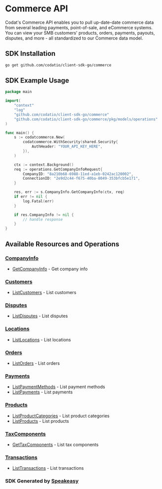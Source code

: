 # Commerce API

Codat's Commerce API enables you to pull up-date-date commerce data from several leading payments, point-of-sale, and eCommerce systems.
You can view your SMB customers' products, orders, payments, payouts, disputes, and more - all standardized to our Commerce data model.

<!-- Start SDK Installation -->
## SDK Installation

```bash
go get github.com/codatio/client-sdk-go/commerce
```
<!-- End SDK Installation -->

## SDK Example Usage
<!-- Start SDK Example Usage -->
```go
package main

import(
	"context"
	"log"
	"github.com/codatio/client-sdk-go/commerce"
	"github.com/codatio/client-sdk-go/commerce/pkg/models/operations"
)

func main() {
    s := codatcommerce.New(
        codatcommerce.WithSecurity(shared.Security{
            AuthHeader: "YOUR_API_KEY_HERE",
        }),
    )

    ctx := context.Background()    
    req := operations.GetCompanyInfoRequest{
        CompanyID: "8a210b68-6988-11ed-a1eb-0242ac120002",
        ConnectionID: "2e9d2c44-f675-40ba-8049-353bfcb5e171",
    }

    res, err := s.CompanyInfo.GetCompanyInfo(ctx, req)
    if err != nil {
        log.Fatal(err)
    }

    if res.CompanyInfo != nil {
        // handle response
    }
}
```
<!-- End SDK Example Usage -->

<!-- Start SDK Available Operations -->
## Available Resources and Operations


### [CompanyInfo](docs/companyinfo/README.md)

* [GetCompanyInfo](docs/companyinfo/getcompanyinfo.md) - Get company info

### [Customers](docs/customers/README.md)

* [ListCustomers](docs/customers/listcustomers.md) - List customers

### [Disputes](docs/disputes/README.md)

* [ListDisputes](docs/disputes/listdisputes.md) - List disputes

### [Locations](docs/locations/README.md)

* [ListLocations](docs/locations/listlocations.md) - List locations

### [Orders](docs/orders/README.md)

* [ListOrders](docs/orders/listorders.md) - List orders

### [Payments](docs/payments/README.md)

* [ListPaymentMethods](docs/payments/listpaymentmethods.md) - List payment methods
* [ListPayments](docs/payments/listpayments.md) - List payments

### [Products](docs/products/README.md)

* [ListProductCategories](docs/products/listproductcategories.md) - List product categories
* [ListProducts](docs/products/listproducts.md) - List products

### [TaxComponents](docs/taxcomponents/README.md)

* [GetTaxComponents](docs/taxcomponents/gettaxcomponents.md) - List tax components

### [Transactions](docs/transactions/README.md)

* [ListTransactions](docs/transactions/listtransactions.md) - List transactions
<!-- End SDK Available Operations -->

### SDK Generated by [Speakeasy](https://docs.speakeasyapi.dev/docs/using-speakeasy/client-sdks)
